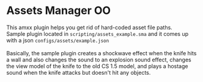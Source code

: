 # Assets Manager OO
 This amxx plugin helps you get rid of hard-coded asset file paths. <br>
 Sample plugin located in `scripting/assets_example.sma` and it comes up with a json `configs/assets/example.json`<br>
 <br>
 Basically, the sample plugin creates a shockwave effect when the knife hits a wall and also changes the sound to an explosion sound effect, changes the view model of the knife to the old CS 1.5 model, and plays a hostage sound when the knife attacks but doesn't hit any objects.
